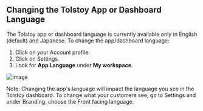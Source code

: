 ## Changing the Tolstoy App or Dashboard Language

The Tolstoy app or dashboard language is currently available only in English (default) and Japanese. To change the app/dashboard language:

1. Click on your Account profile.
2. Click on Settings.
3. Look for **App Language** under **My workspace**.

![image](https://github.com/GoTolstoy/tolstoy-toly-kb/assets/159901631/a840baa8-37e0-40a4-83df-2e9876e893f8)

Note: Changing the app's language will impact the language you see in the Tolstoy dashboard. To change what your customers see, go to Settings and under Branding, choose the Front facing language.
